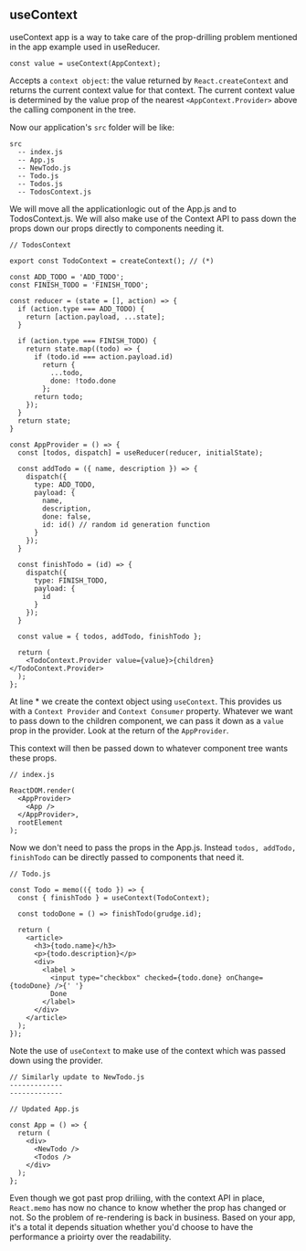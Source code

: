 ## useContext

useContext app is a way to take care of the prop-drilling problem mentioned in the app example used in useReducer.

```
const value = useContext(AppContext);
```

Accepts a `context object`: the value returned by `React.createContext` and returns the current context value for that context. The current context value is determined by the value prop of the nearest `<AppContext.Provider>` above the calling component in the tree.

Now our application's `src` folder will be like:

```
src
  -- index.js
  -- App.js
  -- NewTodo.js
  -- Todo.js
  -- Todos.js
  -- TodosContext.js
```

We will move all the applicationlogic out of the App.js and to TodosContext.js. We will also make use of the Context API to pass down the props down our props directly to components needing it.

```
// TodosContext

export const TodoContext = createContext(); // (*)

const ADD_TODO = 'ADD_TODO';
const FINISH_TODO = 'FINISH_TODO';

const reducer = (state = [], action) => {
  if (action.type === ADD_TODO) {
    return [action.payload, ...state];
  }

  if (action.type === FINISH_TODO) {
    return state.map((todo) => {
      if (todo.id === action.payload.id)
        return {
          ...todo,
          done: !todo.done
        };
      return todo;
    });
  }
  return state;
}

const AppProvider = () => {
  const [todos, dispatch] = useReducer(reducer, initialState);

  const addTodo = ({ name, description }) => {
    dispatch({
      type: ADD_TODO,
      payload: {
        name,
        description,
        done: false,
        id: id() // random id generation function
      }
    });
  }

  const finishTodo = (id) => {
    dispatch({
      type: FINISH_TODO,
      payload: {
        id
      }
    });
  }

  const value = { todos, addTodo, finishTodo };

  return (
    <TodoContext.Provider value={value}>{children}</TodoContext.Provider>
  );
};
```

At line * we create the context object using `useContext`. This provides us with a `Context Provider` and `Context Consumer` property. Whatever we want to pass down to the children component, we can pass it down as a `value` prop in the provider.
Look at the return of the `AppProvider`.

This context will then be passed down to whatever component tree wants these props.

```
// index.js

ReactDOM.render(
  <AppProvider>
    <App />
  </AppProvider>,
  rootElement
);
```

Now we don't need to pass the props in the App.js. Instead `todos, addTodo, finishTodo` can be directly passed to components that need it.

```
// Todo.js

const Todo = memo(({ todo }) => {
  const { finishTodo } = useContext(TodoContext);

  const todoDone = () => finishTodo(grudge.id);

  return (
    <article>
      <h3>{todo.name}</h3>
      <p>{todo.description}</p>
      <div>
        <label >
          <input type="checkbox" checked={todo.done} onChange={todoDone} />{' '}
          Done
        </label>
      </div>
    </article>
  );
});
```

Note the use of `useContext` to make use of the context which was passed down using the provider. 

```
// Similarly update to NewTodo.js
-------------
-------------

// Updated App.js

const App = () => {
  return (
    <div>
      <NewTodo />
      <Todos />
    </div>
  );
};
```

Even though we got past prop driliing, with the context API in place, `React.memo` has now no chance to know whether the prop has changed or not. So the problem of re-rendering is back in business. Based on your app, it's a total it depends situation whether you'd choose to have the performance a prioirty over the readability.